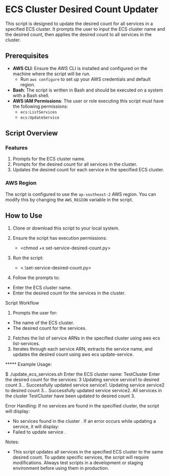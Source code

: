 # ECS Cluster Desired Count Updater

This script is designed to update the desired count for all services in a specified ECS cluster. It prompts the user to input the ECS cluster name and the desired count, then applies the desired count to all services in the cluster.

## Prerequisites

- **AWS CLI**: Ensure the AWS CLI is installed and configured on the machine where the script will be run.
  - Run `aws configure` to set up your AWS credentials and default region.
- **Bash**: The script is written in Bash and should be executed on a system with a Bash shell.
- **AWS IAM Permissions**: The user or role executing this script must have the following permissions:
  - `ecs:ListServices`
  - `ecs:UpdateService`

## Script Overview

### Features
1. Prompts for the ECS cluster name.
2. Prompts for the desired count for all services in the cluster.
3. Updates the desired count for each service in the specified ECS cluster.

### AWS Region
The script is configured to use the `ap-southeast-2` AWS region. You can modify this by changing the `AWS_REGION` variable in the script.

## How to Use

1. Clone or download this script to your local system.
2. Ensure the script has execution permissions:

   - <chmod +x set-service-desired-count.py>
   
3. Run the script:
   - <.\set-service-desired-count.py>
4. Follow the prompts to:
- Enter the ECS cluster name.
- Enter the desired count for the services in the cluster.


Script Workflow
1. Prompts the user for:
- The name of the ECS cluster.
- The desired count for the services.
2. Fetches the list of service ARNs in the specified cluster using aws ecs list-services.
3. Iterates through each service ARN, extracts the service name, and updates the desired count using aws ecs update-service.

  
*****  Example Usage: 

$ ./update_ecs_services.sh
Enter the ECS cluster name: TestCluster
Enter the desired count for the services: 3
Updating service service1 to desired count 3...
Successfully updated service service1.
Updating service service2 to desired count 3...
Successfully updated service service2.
All services in the cluster TestCluster have been updated to desired count 3.


Error Handling: 
 If no services are found in the specified cluster, the script will display:
  - No services found in the cluster <ClusterName>.
If an error occurs while updating a service, it will display:
  - Failed to update service <ServiceName>.



Notes:
- This script updates all services in the specified ECS cluster to the same desired count. To update specific services, the script will require modifications.
Always test scripts in a development or staging environment before using them in production.
